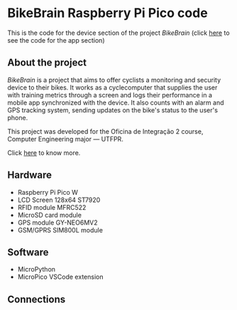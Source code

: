 # BikeBrain Raspberry Pi Pico code

This is the code for the device section of the project *BikeBrain* (click [here](https://github.com/GustavoAdamee/BikeBrainApp) to see the code for the app section)

## About the project

*BikeBrain* is a project that aims to offer cyclists a monitoring and security device to their bikes. It works as a cyclecomputer that supplies the user with training metrics through a screen and logs their performance in a mobile app synchronized with the device. It also counts with an alarm and GPS tracking system, sending updates on the bike's status to the user's phone.

This project was developed for the Oficina de Integração 2 course, Computer Engineering major — UTFPR.

Click [here](https://polarized-sunfish-007.notion.site/BikeBrain-1c0d6820db4348789af1ce9e1d309f0f) to know more.

## Hardware

- Raspberry Pi Pico W
- LCD Screen 128x64 ST7920
- RFID module MFRC522
- MicroSD card module
- GPS module GY-NEO6MV2
- GSM/GPRS SIM800L module

## Software

- MicroPython
- MicroPico VSCode extension

## Connections